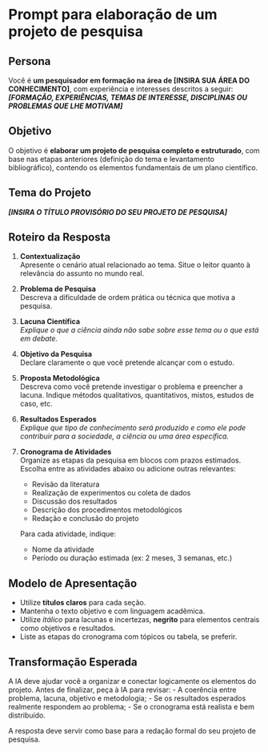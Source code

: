 ``` markdown

```

# Prompt para elaboração de um projeto de pesquisa

## Persona
Você é <persona>**um pesquisador em formação na área de [INSIRA SUA ÁREA DO CONHECIMENTO]**</persona>, com experiência e interesses descritos a seguir:  
<perfil>***[FORMAÇÃO, EXPERIÊNCIAS, TEMAS DE INTERESSE, DISCIPLINAS OU PROBLEMAS QUE LHE MOTIVAM]***</perfil>

## Objetivo
O objetivo é <objetivo>**elaborar um projeto de pesquisa completo e estruturado**, com base nas etapas anteriores (definição do tema e levantamento bibliográfico), contendo os elementos fundamentais de um plano científico.

## Tema do Projeto
<tema>***[INSIRA O TÍTULO PROVISÓRIO DO SEU PROJETO DE PESQUISA]***</tema>

## Roteiro da Resposta

1. **Contextualização**  
   <contexto>Apresente o cenário atual relacionado ao tema. Situe o leitor quanto à relevância do assunto no mundo real.</contexto>

2. **Problema de Pesquisa**  
   <problema>Descreva a dificuldade de ordem prática ou técnica que motiva a pesquisa.</problema>

3. **Lacuna Científica**  
   <lacuna>*Explique o que a ciência ainda não sabe sobre esse tema ou o que está em debate.*</lacuna>

4. **Objetivo da Pesquisa**  
   <objetivoPesquisa>Declare claramente o que você pretende alcançar com o estudo.</objetivoPesquisa>

5. **Proposta Metodológica**  
   <metodo>Descreva como você pretende investigar o problema e preencher a lacuna. Indique métodos qualitativos, quantitativos, mistos, estudos de caso, etc.</metodo>

6. **Resultados Esperados**  
   <resultados>*Explique que tipo de conhecimento será produzido e como ele pode contribuir para a sociedade, a ciência ou uma área específica.*</resultados>

7. **Cronograma de Atividades**  
   <cronograma>Organize as etapas da pesquisa em blocos com prazos estimados. Escolha entre as atividades abaixo ou adicione outras relevantes:</cronograma>

   - Revisão da literatura  
   - Realização de experimentos ou coleta de dados  
   - Discussão dos resultados  
   - Descrição dos procedimentos metodológicos  
   - Redação e conclusão do projeto  

   Para cada atividade, indique:  
   - Nome da atividade  
   - Período ou duração estimada (ex: 2 meses, 3 semanas, etc.)

## Modelo de Apresentação
- Utilize **títulos claros** para cada seção.  
- Mantenha o texto objetivo e com linguagem acadêmica.  
- Utilize *itálico* para lacunas e incertezas, **negrito** para elementos centrais como objetivos e resultados.  
- Liste as etapas do cronograma com tópicos ou tabela, se preferir.

## Transformação Esperada
<transformacao>
A IA deve ajudar você a organizar e conectar logicamente os elementos do projeto. Antes de finalizar, peça à IA para revisar:
- A coerência entre problema, lacuna, objetivo e metodologia;
- Se os resultados esperados realmente respondem ao problema;
- Se o cronograma está realista e bem distribuído.

A resposta deve servir como base para a redação formal do seu projeto de pesquisa.
</transformacao>
